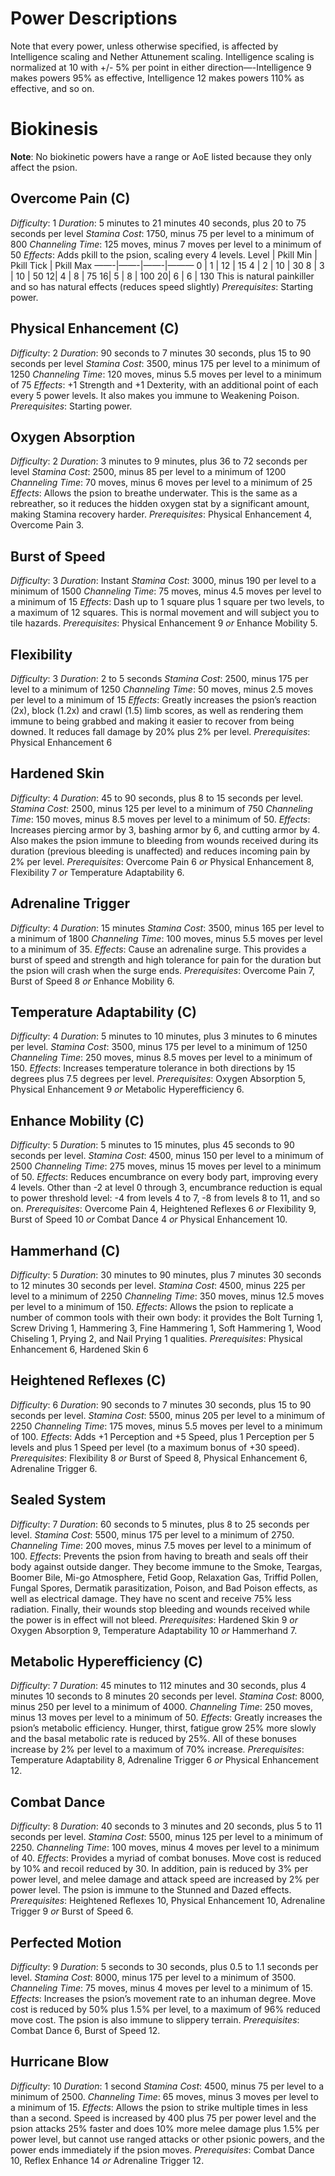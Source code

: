 # Power Descriptions
Note that every power, unless otherwise specified, is affected by Intelligence scaling and Nether Attunement scaling. Intelligence scaling is normalized at 10 with +/- 5% per point in either direction—-Intelligence 9 makes powers 95% as effective, Intelligence 12 makes powers 110% as effective, and so on. 

# Biokinesis
**Note**: No biokinetic powers have a range or AoE listed because they only affect the psion. 

## Overcome Pain (C)
*Difficulty*: 1
*Duration*: 5 minutes to 21 minutes 40 seconds, plus 20 to 75 seconds per level 
*Stamina Cost*: 1750, minus 75 per level to a minimum of 800
*Channeling Time*: 125 moves, minus 7 moves per level to a minimum of 50
*Effects*: Adds pkill to the psion, scaling every 4 levels. 
Level | Pkill Min | Pkill Tick | Pkill Max
——-|——-|——-|———
0 | 1 | 12 | 15
4 | 2 | 10 | 30
8 | 3 | 10 | 50
12| 4 | 8 | 75
16| 5 | 8 | 100
20| 6 | 6 | 130
This is natural painkiller and so has natural effects (reduces speed slightly)
*Prerequisites*: Starting power.

## Physical Enhancement (C)
*Difficulty*: 2
*Duration*: 90 seconds to 7 minutes 30 seconds, plus 15 to 90 seconds per level 
*Stamina Cost*: 3500, minus 175 per level to a minimum of 1250
*Channeling Time*: 120 moves, minus 5.5 moves per level to a minimum of 75
*Effects*: +1 Strength and +1 Dexterity, with an additional point of each every 5 power levels. It also makes you immune to Weakening Poison. 
*Prerequisites*: Starting power.

## Oxygen Absorption 
*Difficulty*: 2
*Duration*: 3 minutes to 9 minutes, plus 36 to 72 seconds per level 
*Stamina Cost*: 2500, minus 85 per level to a minimum of 1200
*Channeling Time*: 70 moves, minus 6 moves per level to a minimum of 25
*Effects*: Allows the psion to breathe underwater. This is the same as a rebreather, so it reduces the hidden oxygen stat by a significant amount, making Stamina recovery harder. 
*Prerequisites*: Physical Enhancement 4, Overcome Pain 3.  

## Burst of Speed 
*Difficulty*: 3
*Duration*: Instant
*Stamina Cost*: 3000, minus 190 per level to a minimum of 1500
*Channeling Time*: 75 moves, minus 4.5 moves per level to a minimum of 15
*Effects*: Dash up to 1 square plus 1 square per two levels, to a maximum of 12 squares.  This is normal movement and will subject you to tile hazards. 
*Prerequisites*: Physical Enhancement 9 *or* Enhance Mobility 5. 

## Flexibility 
*Difficulty*: 3
*Duration*: 2 to 5 seconds
*Stamina Cost*: 2500, minus 175 per level to a minimum of 1250
*Channeling Time*: 50 moves, minus 2.5 moves per level to a minimum of 15
*Effects*: Greatly increases the psion’s reaction (2x), block (1.2x) and crawl (1.5) limb scores, as well as rendering them immune to being grabbed and making it easier to recover from being downed. It reduces fall damage by 20% plus 2% per level. 
*Prerequisites*: Physical Enhancement 6

## Hardened Skin 
*Difficulty*: 4
*Duration*: 45 to 90 seconds, plus 8 to 15 seconds per level. 
*Stamina Cost*: 2500, minus 125 per level to a minimum of 750
*Channeling Time*: 150 moves, minus 8.5 moves per level to a minimum of 50. 
*Effects*: Increases piercing armor by 3, bashing armor by 6, and cutting armor by 4. Also makes the psion immune to bleeding from wounds received during its duration (previous bleeding is unaffected) and reduces incoming pain by 2% per level. 
*Prerequisites*: Overcome Pain 6 *or* Physical Enhancement 8, Flexibility 7 *or* Temperature Adaptability 6. 

## Adrenaline Trigger 
*Difficulty*: 4
*Duration*: 15 minutes
*Stamina Cost*: 3500, minus 165 per level to a minimum of 1800
*Channeling Time*: 100 moves, minus 5.5 moves per level to a minimum of 35. 
*Effects*: Cause an adrenaline surge. This provides a burst of speed and strength and high tolerance for pain for the duration but the psion will crash when the surge ends. 
*Prerequisites*: Overcome Pain 7, Burst of Speed 8 *or* Enhance Mobility 6. 

## Temperature Adaptability (C) 
*Difficulty*: 4
*Duration*: 5 minutes to 10 minutes, plus 3 minutes to 6 minutes per level. 
*Stamina Cost*: 3500, minus 175 per level to a minimum of 1250
*Channeling Time*: 250 moves, minus 8.5 moves per level to a minimum of 150. 
*Effects*: Increases temperature tolerance in both directions by 15 degrees plus 7.5 degrees per level. 
*Prerequisites*: Oxygen Absorption 5, Physical Enhancement 9 *or* Metabolic Hyperefficiency 6. 

## Enhance Mobility (C) 
*Difficulty*: 5
*Duration*: 5 minutes to 15 minutes, plus 45 seconds to 90 seconds per level. 
*Stamina Cost*: 4500, minus 150 per level to a minimum of 2500
*Channeling Time*: 275 moves, minus 15 moves per level to a minimum of 50. 
*Effects*: Reduces encumbrance on every body part, improving every 4 levels. Other than -2 at level 0 through 3, encumbrance reduction is equal to power threshold level: -4 from levels 4 to 7, -8 from levels 8 to 11, and so on. 
*Prerequisites*: Overcome Pain 4,  Heightened Reflexes 6 *or* Flexibility 9, Burst of Speed 10 *or* Combat Dance 4 *or* Physical Enhancement 10. 

## Hammerhand (C) 
*Difficulty*: 5
*Duration*: 30 minutes to 90 minutes, plus 7 minutes 30 seconds to 12 minutes 30 seconds per level. 
*Stamina Cost*: 4500, minus 225 per level to a minimum of 2250
*Channeling Time*: 350 moves, minus 12.5 moves per level to a minimum of 150. 
*Effects*: Allows the psion to replicate a number of common tools with their own body: it provides the Bolt Turning 1, Screw Driving 1, Hammering 3, Fine Hammering 1, Soft Hammering 1, Wood Chiseling 1, Prying 2, and Nail Prying 1 qualities. 
*Prerequisites*: Physical Enhancement 6, Hardened Skin 6

## Heightened Reflexes (C) 
*Difficulty*: 6
*Duration*: 90 seconds to 7 minutes 30 seconds, plus 15 to 90 seconds per level. 
*Stamina Cost*: 5500, minus 205 per level to a minimum of 2250
*Channeling Time*: 175 moves, minus 5.5 moves per level to a minimum of 100. 
*Effects*: Adds +1 Perception and +5 Speed, plus 1 Perception per 5 levels and plus 1 Speed per level (to a maximum bonus of +30 speed). 
*Prerequisites*: Flexibility 8 *or* Burst of Speed 8, Physical Enhancement 6, Adrenaline Trigger 6. 

## Sealed System
*Difficulty*: 7
*Duration*: 60 seconds to 5 minutes, plus 8 to 25 seconds per level. 
*Stamina Cost*: 5500, minus 175 per level to a minimum of 2750.
*Channeling Time*: 200 moves, minus 7.5 moves per level to a minimum of 100. 
*Effects*: Prevents the psion from having to breath and seals off their body against outside danger. They become immune to the Smoke, Teargas, Boomer Bile, Mi-go Atmosphere, Fetid Goop, Relaxation Gas, Triffid Pollen, Fungal Spores, Dermatik parasitization, Poison, and Bad Poison effects, as well as electrical damage. They have no scent and receive 75% less radiation. Finally, their wounds stop bleeding and wounds received while the power is in effect will not bleed. 
*Prerequisites*: Hardened Skin 9 *or* Oxygen Absorption 9, Temperature Adaptability 10 *or* Hammerhand 7. 

## Metabolic Hyperefficiency (C) 
*Difficulty*: 7
*Duration*: 45 minutes to 112 minutes and 30 seconds, plus 4 minutes 10 seconds to 8 minutes 20 seconds per level. 
*Stamina Cost*: 8000, minus 250 per level to a minimum of 4000.
*Channeling Time*: 250 moves, minus 13 moves per level to a minimum of 50. 
*Effects*: Greatly increases the psion’s metabolic efficiency. Hunger, thirst, fatigue grow 25% more slowly and the basal metabolic rate is reduced by 25%. All of these bonuses increase by 2% per level to a maximum of 70% increase. 
*Prerequisites*: Temperature Adaptability 8, Adrenaline Trigger 6 *or* Physical Enhancement 12. 

## Combat Dance
*Difficulty*: 8
*Duration*: 40 seconds to 3 minutes and 20 seconds, plus 5 to 11 seconds per level. 
*Stamina Cost*: 5500, minus 125 per level to a minimum of 2250.
*Channeling Time*: 100 moves, minus 4 moves per level to a minimum of 40. 
*Effects*: Provides a myriad of combat bonuses. Move cost is reduced by 10% and recoil reduced by 30. In addition, pain is reduced by 3% per power level, and melee damage and attack speed are increased by 2% per power level. The psion is immune to the Stunned and Dazed effects. 
*Prerequisites*: Heightened Reflexes 10, Physical Enhancement 10, Adrenaline Trigger 9 *or* Burst of Speed 6.  

## Perfected Motion
*Difficulty*: 9
*Duration*: 5 seconds to 30 seconds, plus 0.5 to 1.1 seconds per level. 
*Stamina Cost*: 8000, minus 175 per level to a minimum of 3500.
*Channeling Time*: 75 moves, minus 4 moves per level to a minimum of 15. 
*Effects*: Increases the psion’s movement rate to an inhuman degree. Move cost is reduced by 50% plus 1.5% per level, to a maximum of 96% reduced move cost. The psion is also immune to slippery terrain. 
*Prerequisites*: Combat Dance 6, Burst of Speed 12.  

## Hurricane Blow
*Difficulty*: 10
*Duration*: 1 second
*Stamina Cost*: 4500, minus 75 per level to a minimum of 2500.
*Channeling Time*: 65 moves, minus 3 moves per level to a minimum of 15. 
*Effects*: Allows the psion to strike multiple times in less than a second. Speed is increased by 400 plus 75 per power level and the psion attacks 25% faster and does 10% more melee damage plus 1.5% per power level, but cannot use ranged attacks or other psionic powers, and the power ends immediately if the psion moves.
*Prerequisites*: Combat Dance 10, Reflex Enhance 14 *or* Adrenaline Trigger 12.  